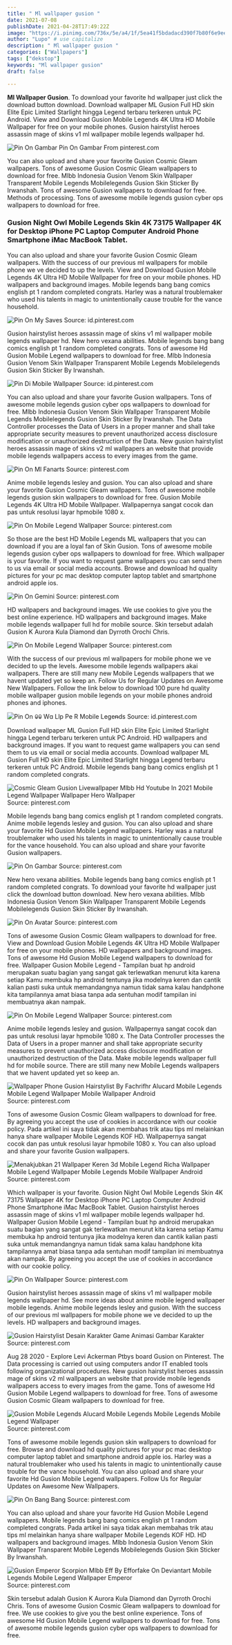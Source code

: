 ```yaml
---
title: " Ml wallpaper gusion "
date: 2021-07-08
publishDate: 2021-04-28T17:49:22Z
image: "https://i.pinimg.com/736x/5e/a4/1f/5ea41f5bdadacd390f7b80f6e9eef5cc.jpg"
author: "Lupo" # use capitalize
description: " Ml wallpaper gusion "
categories: ["Wallpapers"]
tags: ["dekstop"]
keywords: "Ml wallpaper gusion"
draft: false

---
```



**Ml Wallpaper Gusion**. To download your favorite hd wallpaper just click the download button download. Download wallpaper ML Gusion Full HD skin Elite Epic Limited Starlight hingga Legend terbaru terkeren untuk PC Android. View and Download Gusion Mobile Legends 4K Ultra HD Mobile Wallpaper for free on your mobile phones. Gusion hairstylist heroes assassin mage of skins v1 ml wallpaper mobile legends wallpaper hd.

![Pin On Gambar](https://i.pinimg.com/736x/50/94/65/5094652d7bd0a5e4175968244137d699.jpg "Pin On Gambar")
Pin On Gambar From pinterest.com


You can also upload and share your favorite Gusion Cosmic Gleam wallpapers. Tons of awesome Gusion Cosmic Gleam wallpapers to download for free. Mlbb Indonesia Gusion Venom Skin Wallpaper Transparent Mobile Legends Mobilelegends Gusion Skin Sticker By Irwanshah. Tons of awesome Gusion wallpapers to download for free. Methods of processing. Tons of awesome mobile legends gusion cyber ops wallpapers to download for free.

### Gusion Night Owl Mobile Legends Skin 4K 73175 Wallpaper 4K for Desktop iPhone PC Laptop Computer Android Phone Smartphone iMac MacBook Tablet.

You can also upload and share your favorite Gusion Cosmic Gleam wallpapers. With the success of our previous ml wallpapers for mobile phone we ve decided to up the levels. View and Download Gusion Mobile Legends 4K Ultra HD Mobile Wallpaper for free on your mobile phones. HD wallpapers and background images. Mobile legends bang bang comics english pt 1 random completed congrats. Harley was a natural troublemaker who used his talents in magic to unintentionally cause trouble for the vance household.


![Pin On My Saves](https://i.pinimg.com/originals/01/b9/73/01b973a448b5c1b21f8dd7acea21e2e7.jpg "Pin On My Saves")
Source: id.pinterest.com

Gusion hairstylist heroes assassin mage of skins v1 ml wallpaper mobile legends wallpaper hd. New hero vexana abilities. Mobile legends bang bang comics english pt 1 random completed congrats. Tons of awesome Hd Gusion Mobile Legend wallpapers to download for free. Mlbb Indonesia Gusion Venom Skin Wallpaper Transparent Mobile Legends Mobilelegends Gusion Skin Sticker By Irwanshah.

![Pin Di Mobile Wallpaper](https://i.pinimg.com/474x/fe/e6/32/fee6328beb0c33286780a64dae6d448f.jpg "Pin Di Mobile Wallpaper")
Source: id.pinterest.com

You can also upload and share your favorite Gusion wallpapers. Tons of awesome mobile legends gusion cyber ops wallpapers to download for free. Mlbb Indonesia Gusion Venom Skin Wallpaper Transparent Mobile Legends Mobilelegends Gusion Skin Sticker By Irwanshah. The Data Controller processes the Data of Users in a proper manner and shall take appropriate security measures to prevent unauthorized access disclosure modification or unauthorized destruction of the Data. New gusion hairstylist heroes assassin mage of skins v2 ml wallpapers an website that provide mobile legends wallpapers access to every images from the game.

![Pin On Ml Fanarts](https://i.pinimg.com/736x/e4/49/d7/e449d7d78f82d42d73d4ca4ba208e59e.jpg "Pin On Ml Fanarts")
Source: pinterest.com

Anime mobile legends lesley and gusion. You can also upload and share your favorite Gusion Cosmic Gleam wallpapers. Tons of awesome mobile legends gusion skin wallpapers to download for free. Gusion Mobile Legends 4K Ultra HD Mobile Wallpaper. Wallpapernya sangat cocok dan pas untuk resolusi layar hpmobile 1080 x.

![Pin On Mobile Legend Wallpaper](https://i.pinimg.com/736x/30/c7/a0/30c7a0128cdf692b3801742fbb787a62.jpg "Pin On Mobile Legend Wallpaper")
Source: pinterest.com

So those are the best HD Mobile Legends ML wallpapers that you can download if you are a loyal fan of Skin Gusion. Tons of awesome mobile legends gusion cyber ops wallpapers to download for free. Which wallpaper is your favorite. If you want to request game wallpapers you can send them to us via email or social media accounts. Browse and download hd quality pictures for your pc mac desktop computer laptop tablet and smartphone android apple ios.

![Pin On Gemini](https://i.pinimg.com/736x/b3/ba/aa/b3baaaf4e3ce55848fc24964bcfb45f0.jpg "Pin On Gemini")
Source: pinterest.com

HD wallpapers and background images. We use cookies to give you the best online experience. HD wallpapers and background images. Make mobile legends wallpaper full hd for mobile source. Skin tersebut adalah Gusion K Aurora Kula Diamond dan Dyrroth Orochi Chris.

![Pin On Mobile Legend Wallpaper](https://i.pinimg.com/736x/87/09/aa/8709aa81d97694fe6f78f0943eb873cb.jpg "Pin On Mobile Legend Wallpaper")
Source: pinterest.com

With the success of our previous ml wallpapers for mobile phone we ve decided to up the levels. Awesome mobile legends wallpapers akai wallpapers. There are still many new Mobile Legends wallpapers that we havent updated yet so keep an. Follow Us for Regular Updates on Awesome New Wallpapers. Follow the link below to download 100 pure hd quality mobile wallpaper gusion mobile legends on your mobile phones android phones and iphones.

![Pin On ꐑꐑ Wɑ Llp Pe R Mobile Legeᵰds](https://i.pinimg.com/originals/ae/b0/d5/aeb0d54a483b7b867f3c67dc2ccfe047.jpg "Pin On ꐑꐑ Wɑ Llp Pe R Mobile Legeᵰds")
Source: id.pinterest.com

Download wallpaper ML Gusion Full HD skin Elite Epic Limited Starlight hingga Legend terbaru terkeren untuk PC Android. HD wallpapers and background images. If you want to request game wallpapers you can send them to us via email or social media accounts. Download wallpaper ML Gusion Full HD skin Elite Epic Limited Starlight hingga Legend terbaru terkeren untuk PC Android. Mobile legends bang bang comics english pt 1 random completed congrats.

![Cosmic Gleam Gusion Livewallpaper Mlbb Hd Youtube In 2021 Mobile Legend Wallpaper Wallpaper Hero Wallpaper](https://i.pinimg.com/564x/76/45/1a/76451a7e34201dd67d30bfad617ae503.jpg "Cosmic Gleam Gusion Livewallpaper Mlbb Hd Youtube In 2021 Mobile Legend Wallpaper Wallpaper Hero Wallpaper")
Source: pinterest.com

Mobile legends bang bang comics english pt 1 random completed congrats. Anime mobile legends lesley and gusion. You can also upload and share your favorite Hd Gusion Mobile Legend wallpapers. Harley was a natural troublemaker who used his talents in magic to unintentionally cause trouble for the vance household. You can also upload and share your favorite Gusion wallpapers.

![Pin On Gambar](https://i.pinimg.com/736x/50/94/65/5094652d7bd0a5e4175968244137d699.jpg "Pin On Gambar")
Source: pinterest.com

New hero vexana abilities. Mobile legends bang bang comics english pt 1 random completed congrats. To download your favorite hd wallpaper just click the download button download. New hero vexana abilities. Mlbb Indonesia Gusion Venom Skin Wallpaper Transparent Mobile Legends Mobilelegends Gusion Skin Sticker By Irwanshah.

![Pin On Avatar](https://i.pinimg.com/236x/ce/9e/b9/ce9eb9dcb47895437ed2e493155a7250.jpg "Pin On Avatar")
Source: pinterest.com

Tons of awesome Gusion Cosmic Gleam wallpapers to download for free. View and Download Gusion Mobile Legends 4K Ultra HD Mobile Wallpaper for free on your mobile phones. HD wallpapers and background images. Tons of awesome Hd Gusion Mobile Legend wallpapers to download for free. Wallpaper Gusion Mobile Legend - Tampilan buat hp android merupakan suatu bagian yang sangat gak terlewatkan menurut kita karena setiap Kamu membuka hp android tentunya jika modelnya keren dan cantik kalian pasti suka untuk memandangnya namun tidak sama kalau handphone kita tampilannya amat biasa tanpa ada sentuhan modif tampilan ini membuatnya akan nampak.

![Pin On Mobile Legend Wallpaper](https://i.pinimg.com/736x/09/2a/3f/092a3f811fc6cd67f2f2dad1142f8136.jpg "Pin On Mobile Legend Wallpaper")
Source: pinterest.com

Anime mobile legends lesley and gusion. Wallpapernya sangat cocok dan pas untuk resolusi layar hpmobile 1080 x. The Data Controller processes the Data of Users in a proper manner and shall take appropriate security measures to prevent unauthorized access disclosure modification or unauthorized destruction of the Data. Make mobile legends wallpaper full hd for mobile source. There are still many new Mobile Legends wallpapers that we havent updated yet so keep an.

![Wallpaper Phone Gusion Hairstylist By Fachrifhr Alucard Mobile Legends Mobile Legend Wallpaper Mobile Wallpaper Android](https://i.pinimg.com/736x/1b/dc/01/1bdc0175bb9692c3eb2466c670887b35.jpg "Wallpaper Phone Gusion Hairstylist By Fachrifhr Alucard Mobile Legends Mobile Legend Wallpaper Mobile Wallpaper Android")
Source: pinterest.com

Tons of awesome Gusion Cosmic Gleam wallpapers to download for free. By agreeing you accept the use of cookies in accordance with our cookie policy. Pada artikel ini saya tidak akan membahas trik atau tips ml melainkan hanya share wallpaper Mobile Legends KOF HD. Wallpapernya sangat cocok dan pas untuk resolusi layar hpmobile 1080 x. You can also upload and share your favorite Gusion wallpapers.

![Menakjubkan 21 Wallpaper Keren 3d Mobile Legend Richa Wallpaper Mobile Legend Wallpaper Mobile Legends Mobile Wallpaper Android](https://i.pinimg.com/originals/4d/9c/4b/4d9c4b1b1b717dc7514e06d5fd665522.jpg "Menakjubkan 21 Wallpaper Keren 3d Mobile Legend Richa Wallpaper Mobile Legend Wallpaper Mobile Legends Mobile Wallpaper Android")
Source: pinterest.com

Which wallpaper is your favorite. Gusion Night Owl Mobile Legends Skin 4K 73175 Wallpaper 4K for Desktop iPhone PC Laptop Computer Android Phone Smartphone iMac MacBook Tablet. Gusion hairstylist heroes assassin mage of skins v1 ml wallpaper mobile legends wallpaper hd. Wallpaper Gusion Mobile Legend - Tampilan buat hp android merupakan suatu bagian yang sangat gak terlewatkan menurut kita karena setiap Kamu membuka hp android tentunya jika modelnya keren dan cantik kalian pasti suka untuk memandangnya namun tidak sama kalau handphone kita tampilannya amat biasa tanpa ada sentuhan modif tampilan ini membuatnya akan nampak. By agreeing you accept the use of cookies in accordance with our cookie policy.

![Pin On Wallpaper](https://i.pinimg.com/736x/f8/0a/01/f80a01d9e54dd73bf6350bb82cb9cd92.jpg "Pin On Wallpaper")
Source: pinterest.com

Gusion hairstylist heroes assassin mage of skins v1 ml wallpaper mobile legends wallpaper hd. See more ideas about anime mobile legend wallpaper mobile legends. Anime mobile legends lesley and gusion. With the success of our previous ml wallpapers for mobile phone we ve decided to up the levels. HD wallpapers and background images.

![Gusion Hairstylist Desain Karakter Game Animasi Gambar Karakter](https://i.pinimg.com/originals/04/3c/9c/043c9c4cab339699c00432f241c5fd7e.jpg "Gusion Hairstylist Desain Karakter Game Animasi Gambar Karakter")
Source: pinterest.com

Aug 28 2020 - Explore Levi Ackerman Ptbys board Gusion on Pinterest. The Data processing is carried out using computers andor IT enabled tools following organizational procedures. New gusion hairstylist heroes assassin mage of skins v2 ml wallpapers an website that provide mobile legends wallpapers access to every images from the game. Tons of awesome Hd Gusion Mobile Legend wallpapers to download for free. Tons of awesome Gusion Cosmic Gleam wallpapers to download for free.

![Gusion Mobile Legends Alucard Mobile Legends Mobile Legends Mobile Legend Wallpaper](https://i.pinimg.com/564x/0c/1b/70/0c1b703e53ed96b9c359171dba11c9f6.jpg "Gusion Mobile Legends Alucard Mobile Legends Mobile Legends Mobile Legend Wallpaper")
Source: pinterest.com

Tons of awesome mobile legends gusion skin wallpapers to download for free. Browse and download hd quality pictures for your pc mac desktop computer laptop tablet and smartphone android apple ios. Harley was a natural troublemaker who used his talents in magic to unintentionally cause trouble for the vance household. You can also upload and share your favorite Hd Gusion Mobile Legend wallpapers. Follow Us for Regular Updates on Awesome New Wallpapers.

![Pin On Bang Bang](https://i.pinimg.com/736x/0a/ec/92/0aec922444ac7f7c0a17274ef90b503e.jpg "Pin On Bang Bang")
Source: pinterest.com

You can also upload and share your favorite Hd Gusion Mobile Legend wallpapers. Mobile legends bang bang comics english pt 1 random completed congrats. Pada artikel ini saya tidak akan membahas trik atau tips ml melainkan hanya share wallpaper Mobile Legends KOF HD. HD wallpapers and background images. Mlbb Indonesia Gusion Venom Skin Wallpaper Transparent Mobile Legends Mobilelegends Gusion Skin Sticker By Irwanshah.

![Gusion Emperor Scorpion Mlbb Eff By Efforfake On Deviantart Mobile Legends Mobile Legend Wallpaper Emperor](https://i.pinimg.com/736x/5e/a4/1f/5ea41f5bdadacd390f7b80f6e9eef5cc.jpg "Gusion Emperor Scorpion Mlbb Eff By Efforfake On Deviantart Mobile Legends Mobile Legend Wallpaper Emperor")
Source: pinterest.com

Skin tersebut adalah Gusion K Aurora Kula Diamond dan Dyrroth Orochi Chris. Tons of awesome Gusion Cosmic Gleam wallpapers to download for free. We use cookies to give you the best online experience. Tons of awesome Hd Gusion Mobile Legend wallpapers to download for free. Tons of awesome mobile legends gusion cyber ops wallpapers to download for free.

